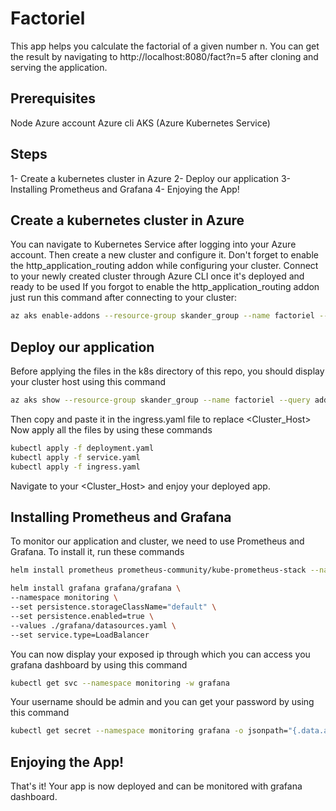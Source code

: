 # Factoriel

This app helps you calculate the factorial of a given number n. You can get the result by navigating to http://localhost:8080/fact?n=5 after cloning and serving the application.

## Prerequisites

Node
Azure account
Azure cli
AKS (Azure Kubernetes Service)

## Steps

1- Create a kubernetes cluster in Azure
2- Deploy our application
3- Installing Prometheus and Grafana
4- Enjoying the App!

## Create a kubernetes cluster in Azure

You can navigate to Kubernetes Service after logging into your Azure account.
Then create a new cluster and configure it.
Don't forget to enable the http_application_routing addon while configuring your cluster.
Connect to your newly created cluster through Azure CLI once it's deployed and ready to be used
If you forgot to enable the http_application_routing addon just run this command after connecting to your cluster:

```bash
az aks enable-addons --resource-group skander_group --name factoriel --addons http_application_routing
```

## Deploy our application

Before applying the files in the k8s directory of this repo, you should display your cluster host using this command

```bash
az aks show --resource-group skander_group --name factoriel --query addonProfiles.httpApplicationRouting.config.HTTPApplicationRoutingZoneName -o table
```

Then copy and paste it in the ingress.yaml file to replace <Cluster_Host>
Now apply all the files by using these commands

```bash
kubectl apply -f deployment.yaml
kubectl apply -f service.yaml
kubectl apply -f ingress.yaml
```

Navigate to your <Cluster_Host> and enjoy your deployed app.

## Installing Prometheus and Grafana

To monitor our application and cluster, we need to use Prometheus and Grafana.
To install it, run these commands

```bash
helm install prometheus prometheus-community/kube-prometheus-stack --namespace monitoring --create-namespace --set prometheusOperator.admissionWebhooks.enabled=false --set prometheusOperator.admissionWebhooks.patch.enabled=false --set prometheusOperator.tlsProxy.enabled=false

helm install grafana grafana/grafana \
--namespace monitoring \
--set persistence.storageClassName="default" \
--set persistence.enabled=true \
--values ./grafana/datasources.yaml \
--set service.type=LoadBalancer
```

You can now display your exposed ip through which you can access you grafana dashboard by using this command

```bash
kubectl get svc --namespace monitoring -w grafana
```

Your username should be admin and you can get your password by using this command

```bash
kubectl get secret --namespace monitoring grafana -o jsonpath="{.data.admin-password}" | base64 --decode ; echo
```

## Enjoying the App!

That's it! Your app is now deployed and can be monitored with grafana dashboard.
